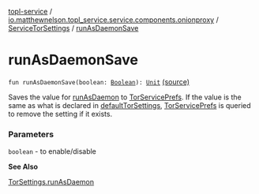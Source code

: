 [topl-service](../../index.md) / [io.matthewnelson.topl_service.service.components.onionproxy](../index.md) / [ServiceTorSettings](index.md) / [runAsDaemonSave](./run-as-daemon-save.md)

# runAsDaemonSave

`fun runAsDaemonSave(boolean: `[`Boolean`](https://kotlinlang.org/api/latest/jvm/stdlib/kotlin/-boolean/index.html)`): `[`Unit`](https://kotlinlang.org/api/latest/jvm/stdlib/kotlin/-unit/index.html) [(source)](https://github.com/05nelsonm/TorOnionProxyLibrary-Android/blob/master/topl-service/src/main/java/io/matthewnelson/topl_service/service/components/onionproxy/ServiceTorSettings.kt#L883)

Saves the value for [runAsDaemon](run-as-daemon.md) to [TorServicePrefs](../../io.matthewnelson.topl_service.prefs/-tor-service-prefs/index.md). If the value is the same
as what is declared in [defaultTorSettings](default-tor-settings.md), [TorServicePrefs](../../io.matthewnelson.topl_service.prefs/-tor-service-prefs/index.md) is queried to remove the
setting if it exists.

### Parameters

`boolean` - to enable/disable

**See Also**

[TorSettings.runAsDaemon](../../..//topl-core-base/io.matthewnelson.topl_core_base/-tor-settings/run-as-daemon.md)

